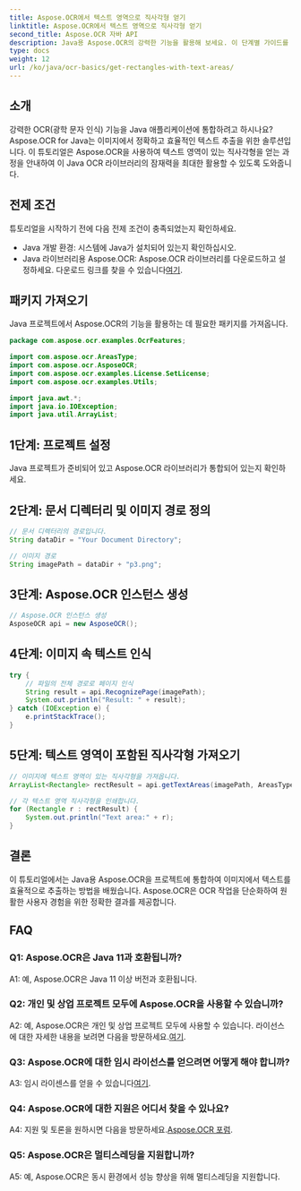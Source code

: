 ```yaml
---
title: Aspose.OCR에서 텍스트 영역으로 직사각형 얻기
linktitle: Aspose.OCR에서 텍스트 영역으로 직사각형 얻기
second_title: Aspose.OCR 자바 API
description: Java용 Aspose.OCR의 강력한 기능을 활용해 보세요. 이 단계별 가이드를 통해 이미지에서 텍스트를 원활하게 추출하는 방법을 알아보세요. 효율적인 텍스트 인식을 위해 지금 다운로드하세요.
type: docs
weight: 12
url: /ko/java/ocr-basics/get-rectangles-with-text-areas/
---
```

## 소개

강력한 OCR(광학 문자 인식) 기능을 Java 애플리케이션에 통합하려고 하시나요? Aspose.OCR for Java는 이미지에서 정확하고 효율적인 텍스트 추출을 위한 솔루션입니다. 이 튜토리얼은 Aspose.OCR을 사용하여 텍스트 영역이 있는 직사각형을 얻는 과정을 안내하여 이 Java OCR 라이브러리의 잠재력을 최대한 활용할 수 있도록 도와줍니다.

## 전제 조건

튜토리얼을 시작하기 전에 다음 전제 조건이 충족되었는지 확인하세요.

- Java 개발 환경: 시스템에 Java가 설치되어 있는지 확인하십시오.
-  Java 라이브러리용 Aspose.OCR: Aspose.OCR 라이브러리를 다운로드하고 설정하세요. 다운로드 링크를 찾을 수 있습니다[여기](https://releases.aspose.com/ocr/java/).

## 패키지 가져오기

Java 프로젝트에서 Aspose.OCR의 기능을 활용하는 데 필요한 패키지를 가져옵니다.

```java
package com.aspose.ocr.examples.OcrFeatures;

import com.aspose.ocr.AreasType;
import com.aspose.ocr.AsposeOCR;
import com.aspose.ocr.examples.License.SetLicense;
import com.aspose.ocr.examples.Utils;

import java.awt.*;
import java.io.IOException;
import java.util.ArrayList;
```

## 1단계: 프로젝트 설정

Java 프로젝트가 준비되어 있고 Aspose.OCR 라이브러리가 통합되어 있는지 확인하세요.

## 2단계: 문서 디렉터리 및 이미지 경로 정의

```java
// 문서 디렉터리의 경로입니다.
String dataDir = "Your Document Directory";

// 이미지 경로
String imagePath = dataDir + "p3.png";
```

## 3단계: Aspose.OCR 인스턴스 생성

```java
// Aspose.OCR 인스턴스 생성
AsposeOCR api = new AsposeOCR();
```

## 4단계: 이미지 속 텍스트 인식

```java
try {
    // 파일의 전체 경로로 페이지 인식
    String result = api.RecognizePage(imagePath);
    System.out.println("Result: " + result);
} catch (IOException e) {
    e.printStackTrace();
}
```

## 5단계: 텍스트 영역이 포함된 직사각형 가져오기

```java
// 이미지에 텍스트 영역이 있는 직사각형을 가져옵니다.
ArrayList<Rectangle> rectResult = api.getTextAreas(imagePath, AreasType.PARAGRAPHS, true);

// 각 텍스트 영역 직사각형을 인쇄합니다.
for (Rectangle r : rectResult) {
    System.out.println("Text area:" + r);
}
```

## 결론

이 튜토리얼에서는 Java용 Aspose.OCR을 프로젝트에 통합하여 이미지에서 텍스트를 효율적으로 추출하는 방법을 배웠습니다. Aspose.OCR은 OCR 작업을 단순화하여 원활한 사용자 경험을 위한 정확한 결과를 제공합니다.

## FAQ

### Q1: Aspose.OCR은 Java 11과 호환됩니까?

A1: 예, Aspose.OCR은 Java 11 이상 버전과 호환됩니다.

### Q2: 개인 및 상업 프로젝트 모두에 Aspose.OCR을 사용할 수 있습니까?

 A2: 예, Aspose.OCR은 개인 및 상업 프로젝트 모두에 사용할 수 있습니다. 라이선스에 대한 자세한 내용을 보려면 다음을 방문하세요.[여기](https://purchase.aspose.com/buy).

### Q3: Aspose.OCR에 대한 임시 라이선스를 얻으려면 어떻게 해야 합니까?

 A3: 임시 라이센스를 얻을 수 있습니다[여기](https://purchase.aspose.com/temporary-license/).

### Q4: Aspose.OCR에 대한 지원은 어디서 찾을 수 있나요?

 A4: 지원 및 토론을 원하시면 다음을 방문하세요.[Aspose.OCR 포럼](https://forum.aspose.com/c/ocr/16).

### Q5: Aspose.OCR은 멀티스레딩을 지원합니까?

A5: 예, Aspose.OCR은 동시 환경에서 성능 향상을 위해 멀티스레딩을 지원합니다.
